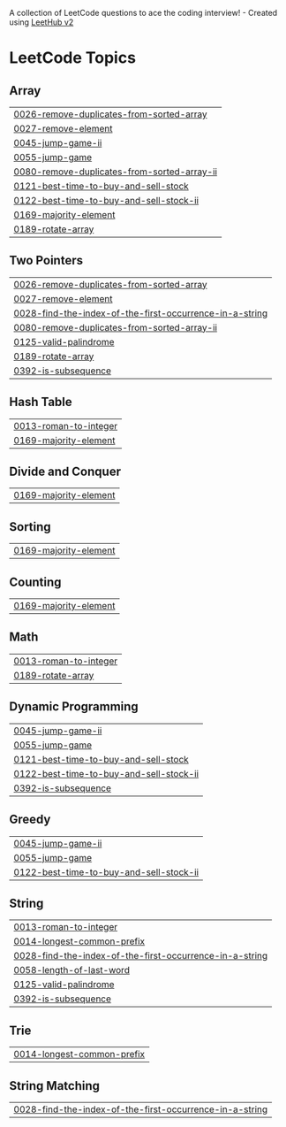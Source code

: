 A collection of LeetCode questions to ace the coding interview! - Created using [LeetHub v2](https://github.com/arunbhardwaj/LeetHub-2.0)
<!---LeetCode Topics Start-->
# LeetCode Topics
## Array
|  |
| ------- |
| [0026-remove-duplicates-from-sorted-array](https://github.com/JDW611/leetcode/tree/master/0026-remove-duplicates-from-sorted-array) |
| [0027-remove-element](https://github.com/JDW611/leetcode/tree/master/0027-remove-element) |
| [0045-jump-game-ii](https://github.com/JDW611/leetcode/tree/master/0045-jump-game-ii) |
| [0055-jump-game](https://github.com/JDW611/leetcode/tree/master/0055-jump-game) |
| [0080-remove-duplicates-from-sorted-array-ii](https://github.com/JDW611/leetcode/tree/master/0080-remove-duplicates-from-sorted-array-ii) |
| [0121-best-time-to-buy-and-sell-stock](https://github.com/JDW611/leetcode/tree/master/0121-best-time-to-buy-and-sell-stock) |
| [0122-best-time-to-buy-and-sell-stock-ii](https://github.com/JDW611/leetcode/tree/master/0122-best-time-to-buy-and-sell-stock-ii) |
| [0169-majority-element](https://github.com/JDW611/leetcode/tree/master/0169-majority-element) |
| [0189-rotate-array](https://github.com/JDW611/leetcode/tree/master/0189-rotate-array) |
## Two Pointers
|  |
| ------- |
| [0026-remove-duplicates-from-sorted-array](https://github.com/JDW611/leetcode/tree/master/0026-remove-duplicates-from-sorted-array) |
| [0027-remove-element](https://github.com/JDW611/leetcode/tree/master/0027-remove-element) |
| [0028-find-the-index-of-the-first-occurrence-in-a-string](https://github.com/JDW611/leetcode/tree/master/0028-find-the-index-of-the-first-occurrence-in-a-string) |
| [0080-remove-duplicates-from-sorted-array-ii](https://github.com/JDW611/leetcode/tree/master/0080-remove-duplicates-from-sorted-array-ii) |
| [0125-valid-palindrome](https://github.com/JDW611/leetcode/tree/master/0125-valid-palindrome) |
| [0189-rotate-array](https://github.com/JDW611/leetcode/tree/master/0189-rotate-array) |
| [0392-is-subsequence](https://github.com/JDW611/leetcode/tree/master/0392-is-subsequence) |
## Hash Table
|  |
| ------- |
| [0013-roman-to-integer](https://github.com/JDW611/leetcode/tree/master/0013-roman-to-integer) |
| [0169-majority-element](https://github.com/JDW611/leetcode/tree/master/0169-majority-element) |
## Divide and Conquer
|  |
| ------- |
| [0169-majority-element](https://github.com/JDW611/leetcode/tree/master/0169-majority-element) |
## Sorting
|  |
| ------- |
| [0169-majority-element](https://github.com/JDW611/leetcode/tree/master/0169-majority-element) |
## Counting
|  |
| ------- |
| [0169-majority-element](https://github.com/JDW611/leetcode/tree/master/0169-majority-element) |
## Math
|  |
| ------- |
| [0013-roman-to-integer](https://github.com/JDW611/leetcode/tree/master/0013-roman-to-integer) |
| [0189-rotate-array](https://github.com/JDW611/leetcode/tree/master/0189-rotate-array) |
## Dynamic Programming
|  |
| ------- |
| [0045-jump-game-ii](https://github.com/JDW611/leetcode/tree/master/0045-jump-game-ii) |
| [0055-jump-game](https://github.com/JDW611/leetcode/tree/master/0055-jump-game) |
| [0121-best-time-to-buy-and-sell-stock](https://github.com/JDW611/leetcode/tree/master/0121-best-time-to-buy-and-sell-stock) |
| [0122-best-time-to-buy-and-sell-stock-ii](https://github.com/JDW611/leetcode/tree/master/0122-best-time-to-buy-and-sell-stock-ii) |
| [0392-is-subsequence](https://github.com/JDW611/leetcode/tree/master/0392-is-subsequence) |
## Greedy
|  |
| ------- |
| [0045-jump-game-ii](https://github.com/JDW611/leetcode/tree/master/0045-jump-game-ii) |
| [0055-jump-game](https://github.com/JDW611/leetcode/tree/master/0055-jump-game) |
| [0122-best-time-to-buy-and-sell-stock-ii](https://github.com/JDW611/leetcode/tree/master/0122-best-time-to-buy-and-sell-stock-ii) |
## String
|  |
| ------- |
| [0013-roman-to-integer](https://github.com/JDW611/leetcode/tree/master/0013-roman-to-integer) |
| [0014-longest-common-prefix](https://github.com/JDW611/leetcode/tree/master/0014-longest-common-prefix) |
| [0028-find-the-index-of-the-first-occurrence-in-a-string](https://github.com/JDW611/leetcode/tree/master/0028-find-the-index-of-the-first-occurrence-in-a-string) |
| [0058-length-of-last-word](https://github.com/JDW611/leetcode/tree/master/0058-length-of-last-word) |
| [0125-valid-palindrome](https://github.com/JDW611/leetcode/tree/master/0125-valid-palindrome) |
| [0392-is-subsequence](https://github.com/JDW611/leetcode/tree/master/0392-is-subsequence) |
## Trie
|  |
| ------- |
| [0014-longest-common-prefix](https://github.com/JDW611/leetcode/tree/master/0014-longest-common-prefix) |
## String Matching
|  |
| ------- |
| [0028-find-the-index-of-the-first-occurrence-in-a-string](https://github.com/JDW611/leetcode/tree/master/0028-find-the-index-of-the-first-occurrence-in-a-string) |
<!---LeetCode Topics End-->